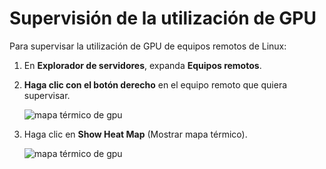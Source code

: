 ---
---
# <a name="monitoring-gpu-utilization"></a>Supervisión de la utilización de GPU

Para supervisar la utilización de GPU de equipos remotos de Linux:

1. En **Explorador de servidores**, expanda **Equipos remotos**.
2. **Haga clic con el botón derecho** en el equipo remoto que quiera supervisar.

    ![mapa térmico de gpu](media/monitor-gpu/gpu-heatmap-0.png)

3. Haga clic en **Show Heat Map** (Mostrar mapa térmico).

    ![mapa térmico de gpu](media/monitor-gpu/heatmap.png)
